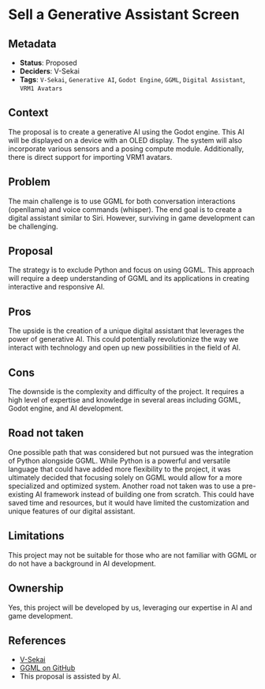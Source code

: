 # Sell a Generative Assistant Screen

## Metadata  

- **Status**: Proposed
- **Deciders**: V-Sekai  
- **Tags**: `V-Sekai`, `Generative AI`, `Godot Engine`, `GGML`, `Digital Assistant`, `VRM1 Avatars` 

## Context  

The proposal is to create a generative AI using the Godot engine. This AI will be displayed on a device with an OLED display. The system will also incorporate various sensors and a posing compute module. Additionally, there is direct support for importing VRM1 avatars.

## Problem  

The main challenge is to use GGML for both conversation interactions (openllama) and voice commands (whisper). The end goal is to create a digital assistant similar to Siri. However, surviving in game development can be challenging.

## Proposal  

The strategy is to exclude Python and focus on using GGML. This approach will require a deep understanding of GGML and its applications in creating interactive and responsive AI.

## Pros  

The upside is the creation of a unique digital assistant that leverages the power of generative AI. This could potentially revolutionize the way we interact with technology and open up new possibilities in the field of AI.

## Cons  

The downside is the complexity and difficulty of the project. It requires a high level of expertise and knowledge in several areas including GGML, Godot engine, and AI development.

## Road not taken   

One possible path that was considered but not pursued was the integration of Python alongside GGML. While Python is a powerful and versatile language that could have added more flexibility to the project, it was ultimately decided that focusing solely on GGML would allow for a more specialized and optimized system. Another road not taken was to use a pre-existing AI framework instead of building one from scratch. This could have saved time and resources, but it would have limited the customization and unique features of our digital assistant.

## Limitations  

This project may not be suitable for those who are not familiar with GGML or do not have a background in AI development.

## Ownership  

Yes, this project will be developed by us, leveraging our expertise in AI and game development.

## References  

- [V-Sekai](https://v-sekai.org/)  
- [GGML on GitHub](https://github.com/ggerganov/ggml)
- This proposal is assisted by AI.